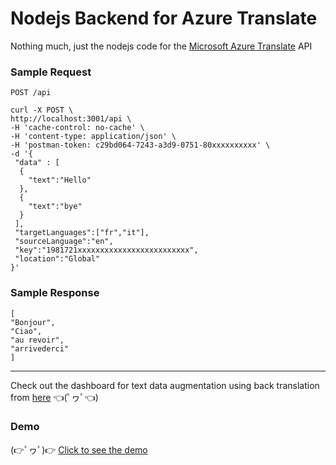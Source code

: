 # Nodejs Backend for Azure Translate

Nothing much, just the nodejs code for the [Microsoft Azure Translate](https://azure.microsoft.com/en-us/services/cognitive-services/translator/#overview) API

### Sample Request
`POST /api`

    curl -X POST \
    http://localhost:3001/api \
    -H 'cache-control: no-cache' \
    -H 'content-type: application/json' \
    -H 'postman-token: c29bd064-7243-a3d9-0751-80xxxxxxxxxx' \
    -d '{
     "data" : [
      {
        "text":"Hello"
      },
      {
        "text":"bye"
      }
     ],
     "targetLanguages":["fr","it"],
     "sourceLanguage":"en",
     "key":"1981721xxxxxxxxxxxxxxxxxxxxxxxxx",
     "location":"Global"
    }'

### Sample Response
    [
    "Bonjour",
    "Ciao",
    "au revoir",
    "arrivederci"
    ]

---

Check out the dashboard for text data augmentation using back translation from [here](https://github.com/AchinthaShiran/text_augmentation_dashboard) 👈(ﾟヮﾟ👈)

### Demo
(👉ﾟヮﾟ)👉 [Click to see the demo](https://text-augmentation-dashboard.herokuapp.com/)
